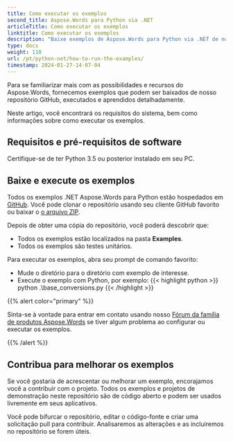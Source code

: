 ```yaml
---
title: Como executar os exemplos
second_title: Aspose.Words para Python via .NET
articleTitle: Como executar os exemplos
linktitle: Como executar os exemplos
description: "Baixe exemplos de Aspose.Words para Python via .NET de nosso repositório GitHub e aprenda como executá-los para se familiarizar mais com as possibilidades e recursos do Aspose.Words."
type: docs
weight: 110
url: /pt/python-net/how-to-run-the-examples/
timestamp: 2024-01-27-14-07-04
---
```


Para se familiarizar mais com as possibilidades e recursos do Aspose.Words, fornecemos exemplos que podem ser baixados de nosso repositório GitHub, executados e aprendidos detalhadamente.

Neste artigo, você encontrará os requisitos do sistema, bem como informações sobre como executar os exemplos.

## Requisitos e pré-requisitos de software

Certifique-se de ter Python 3.5 ou posterior instalado em seu PC.

## Baixe e execute os exemplos

Todos os exemplos .NET Aspose.Words para Python estão hospedados em [GitHub](https://github.com/aspose-words/Aspose.Words-for-Python-via-.NET). Você pode clonar o repositório usando seu cliente GitHub favorito ou baixar o [o arquivo ZIP](https://github.com/aspose-words/Aspose.Words-for-Python-via-.NET/archive/master.zip).

Depois de obter uma cópia do repositório, você poderá descobrir que:

- Todos os exemplos estão localizados na pasta **Examples**.
- Todos os exemplos são testes unitários.

Para executar os exemplos, abra seu prompt de comando favorito:

- Mude o diretório para o diretório com exemplo de interesse.
- Execute o exemplo com Python, por exemplo:
{{< highlight python >}}
python .\base_conversions.py
{{< /highlight >}}

{{% alert color="primary" %}}

Sinta-se à vontade para entrar em contato usando nosso [Fórum da família de produtos Aspose.Words](https://forum.aspose.com/c/words/8) se tiver algum problema ao configurar ou executar os exemplos.

{{% /alert %}}

## Contribua para melhorar os exemplos

Se você gostaria de acrescentar ou melhorar um exemplo, encorajamos você a contribuir com o projeto. Todos os exemplos e projetos de demonstração neste repositório são de código aberto e podem ser usados livremente em seus aplicativos.

Você pode bifurcar o repositório, editar o código-fonte e criar uma solicitação pull para contribuir. Analisaremos as alterações e as incluiremos no repositório se forem úteis.
